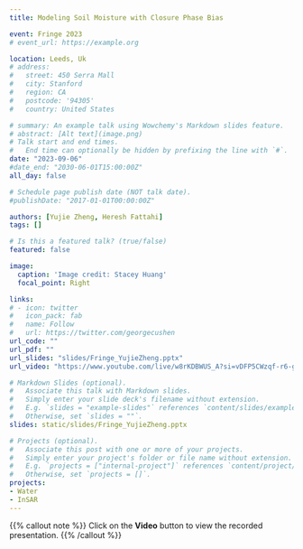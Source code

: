 ```yaml
---
title: Modeling Soil Moisture with Closure Phase Bias

event: Fringe 2023
# event_url: https://example.org

location: Leeds, Uk
# address:
#   street: 450 Serra Mall
#   city: Stanford
#   region: CA
#   postcode: '94305'
#   country: United States

# summary: An example talk using Wowchemy's Markdown slides feature.
# abstract: [Alt text](image.png)
# Talk start and end times.
#   End time can optionally be hidden by prefixing the line with `#`.
date: "2023-09-06"
#date_end: "2030-06-01T15:00:00Z"
all_day: false

# Schedule page publish date (NOT talk date).
#publishDate: "2017-01-01T00:00:00Z"

authors: [Yujie Zheng, Heresh Fattahi]
tags: []

# Is this a featured talk? (true/false)
featured: false

image:
  caption: 'Image credit: Stacey Huang'
  focal_point: Right

links:
# - icon: twitter
#   icon_pack: fab
#   name: Follow
#   url: https://twitter.com/georgecushen
url_code: ""
url_pdf: ""
url_slides: "slides/Fringe_YujieZheng.pptx"
url_video: "https://www.youtube.com/live/w8rKDBWUS_A?si=vDFP5CWzqf-r6-gG&t=4945"

# Markdown Slides (optional).
#   Associate this talk with Markdown slides.
#   Simply enter your slide deck's filename without extension.
#   E.g. `slides = "example-slides"` references `content/slides/example-slides.md`.
#   Otherwise, set `slides = ""`.
slides: static/slides/Fringe_YujieZheng.pptx

# Projects (optional).
#   Associate this post with one or more of your projects.
#   Simply enter your project's folder or file name without extension.
#   E.g. `projects = ["internal-project"]` references `content/project/deep-learning/index.md`.
#   Otherwise, set `projects = []`.
projects:
- Water
- InSAR
---
```


{{% callout note %}}
Click on the **Video** button to view the recorded presentation.
{{% /callout %}}

<!-- Slides can be added in a few ways:

- **Create** slides using Wowchemy's [*Slides*](https://wowchemy.com/docs/managing-content/#create-slides) feature and link using `slides` parameter in the front matter of the talk file
- **Upload** an existing slide deck to `static/` and link using `url_slides` parameter in the front matter of the talk file
- **Embed** your slides (e.g. Google Slides) or presentation video on this page using [shortcodes](https://wowchemy.com/docs/writing-markdown-latex/).

Further event details, including [page elements](https://wowchemy.com/docs/writing-markdown-latex/) such as image galleries, can be added to the body of this page. -->
